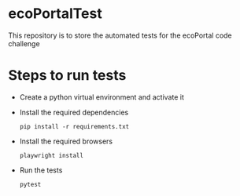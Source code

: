 # ecoPortalTest
This repository is to store the automated tests for the ecoPortal code challenge

# Steps to run tests
- Create a python virtual environment and activate it
- Install the required dependencies

  ```pip install -r requirements.txt```
- Install the required browsers
  
  ```playwright install```
- Run the tests

  ```pytest```